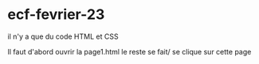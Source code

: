 # ecf-fevrier-23

il n'y a que du code HTML et CSS

Il faut d'abord ouvrir la page1.html le reste se fait/ se clique sur cette page
